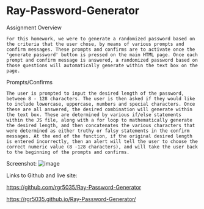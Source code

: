 # Ray-Password-Generator

Assignment Overview

    For this homework, we were to generate a randomized password based on the criteria that the user chose, by means of various prompts and confirm messages. These prompts and confirms are to activate once the 'generate password' button is pressed on the main HTML page. Once each prompt and confirm message is answered, a randomized password based on those questions will automatically generate within the text box on the page.

Prompts/Confirms

    The user is prompted to input the desired length of the password, between 8 - 128 characters. The user is then asked if they would like to include lowercase, uppercase, numbers and special characters. Once these are all answered, the desired combination will generate within the text box. These are determined by various if/else statements within the JS file, along with a for loop to mathematically generate the desired length, and then concatenates the various characters that were determined as either truthy or falsy statements in the confirm messages. At the end of the function, if the original desired length is entered incorrectly, then an alert will tell the user to choose the correct numeric value (8 -128 characters), and will take the user back to the beginning of the prompts and confirms.

Screenshot: ![image](https://user-images.githubusercontent.com/70773240/95790911-84106d80-0c9d-11eb-9fe7-bf049fad46d0.png)

Links to Github and live site:

https://github.com/rgr5035/Ray-Password-Generator

https://rgr5035.github.io/Ray-Password-Generator/
